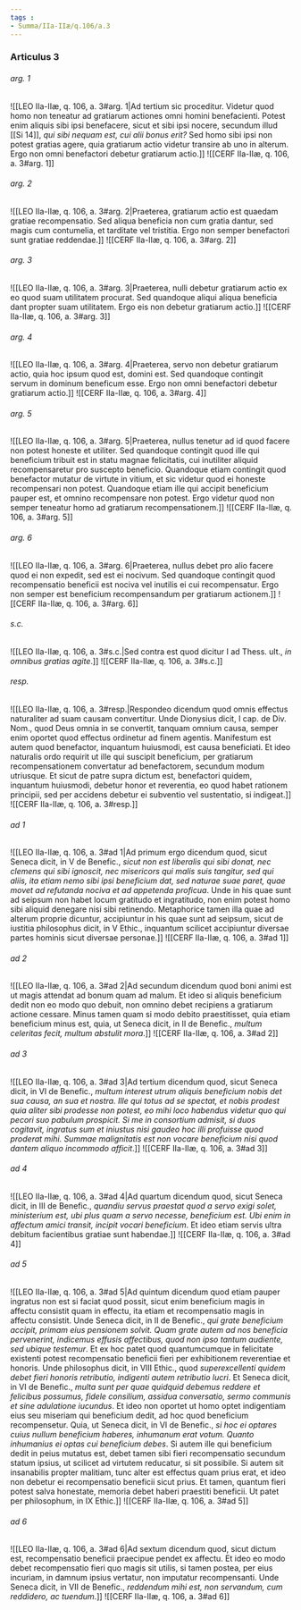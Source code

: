 ```yaml
---
tags : 
- Summa/IIa-IIæ/q.106/a.3
---
```


### Articulus 3

###### arg. 1
![[LEO IIa-IIæ, q. 106, a. 3#arg. 1|Ad tertium sic proceditur. Videtur quod homo non teneatur ad gratiarum actiones omni homini benefacienti. Potest enim aliquis sibi ipsi benefacere, sicut et sibi ipsi nocere, secundum illud [[Si 14]], *qui sibi nequam est, cui alii bonus erit?* Sed homo sibi ipsi non potest gratias agere, quia gratiarum actio videtur transire ab uno in alterum. Ergo non omni benefactori debetur gratiarum actio.]]
![[CERF IIa-IIæ, q. 106, a. 3#arg. 1]]

###### arg. 2
![[LEO IIa-IIæ, q. 106, a. 3#arg. 2|Praeterea, gratiarum actio est quaedam gratiae recompensatio. Sed aliqua beneficia non cum gratia dantur, sed magis cum contumelia, et tarditate vel tristitia. Ergo non semper benefactori sunt gratiae reddendae.]]
![[CERF IIa-IIæ, q. 106, a. 3#arg. 2]]

###### arg. 3
![[LEO IIa-IIæ, q. 106, a. 3#arg. 3|Praeterea, nulli debetur gratiarum actio ex eo quod suam utilitatem procurat. Sed quandoque aliqui aliqua beneficia dant propter suam utilitatem. Ergo eis non debetur gratiarum actio.]]
![[CERF IIa-IIæ, q. 106, a. 3#arg. 3]]

###### arg. 4
![[LEO IIa-IIæ, q. 106, a. 3#arg. 4|Praeterea, servo non debetur gratiarum actio, quia hoc ipsum quod est, domini est. Sed quandoque contingit servum in dominum beneficum esse. Ergo non omni benefactori debetur gratiarum actio.]]
![[CERF IIa-IIæ, q. 106, a. 3#arg. 4]]

###### arg. 5
![[LEO IIa-IIæ, q. 106, a. 3#arg. 5|Praeterea, nullus tenetur ad id quod facere non potest honeste et utiliter. Sed quandoque contingit quod ille qui beneficium tribuit est in statu magnae felicitatis, cui inutiliter aliquid recompensaretur pro suscepto beneficio. Quandoque etiam contingit quod benefactor mutatur de virtute in vitium, et sic videtur quod ei honeste recompensari non potest. Quandoque etiam ille qui accipit beneficium pauper est, et omnino recompensare non potest. Ergo videtur quod non semper teneatur homo ad gratiarum recompensationem.]]
![[CERF IIa-IIæ, q. 106, a. 3#arg. 5]]

###### arg. 6
![[LEO IIa-IIæ, q. 106, a. 3#arg. 6|Praeterea, nullus debet pro alio facere quod ei non expedit, sed est ei nocivum. Sed quandoque contingit quod recompensatio beneficii est nociva vel inutilis ei cui recompensatur. Ergo non semper est beneficium recompensandum per gratiarum actionem.]]
![[CERF IIa-IIæ, q. 106, a. 3#arg. 6]]

###### s.c.
![[LEO IIa-IIæ, q. 106, a. 3#s.c.|Sed contra est quod dicitur I ad Thess. ult., *in omnibus gratias agite*.]]
![[CERF IIa-IIæ, q. 106, a. 3#s.c.]]

###### resp.
![[LEO IIa-IIæ, q. 106, a. 3#resp.|Respondeo dicendum quod omnis effectus naturaliter ad suam causam convertitur. Unde Dionysius dicit, I cap. de Div. Nom., quod Deus omnia in se convertit, tanquam omnium causa, semper enim oportet quod effectus ordinetur ad finem agentis. Manifestum est autem quod benefactor, inquantum huiusmodi, est causa beneficiati. Et ideo naturalis ordo requirit ut ille qui suscipit beneficium, per gratiarum recompensationem convertatur ad benefactorem, secundum modum utriusque. Et sicut de patre supra dictum est, benefactori quidem, inquantum huiusmodi, debetur honor et reverentia, eo quod habet rationem principii, sed per accidens debetur ei subventio vel sustentatio, si indigeat.]]
![[CERF IIa-IIæ, q. 106, a. 3#resp.]]

###### ad 1
![[LEO IIa-IIæ, q. 106, a. 3#ad 1|Ad primum ergo dicendum quod, sicut Seneca dicit, in V de Benefic., *sicut non est liberalis qui sibi donat, nec clemens qui sibi ignoscit, nec misericors qui malis suis tangitur, sed qui aliis, ita etiam nemo sibi ipsi beneficium dat, sed naturae suae paret, quae movet ad refutanda nociva et ad appetenda proficua*. Unde in his quae sunt ad seipsum non habet locum gratitudo et ingratitudo, non enim potest homo sibi aliquid denegare nisi sibi retinendo. Metaphorice tamen illa quae ad alterum proprie dicuntur, accipiuntur in his quae sunt ad seipsum, sicut de iustitia philosophus dicit, in V Ethic., inquantum scilicet accipiuntur diversae partes hominis sicut diversae personae.]]
![[CERF IIa-IIæ, q. 106, a. 3#ad 1]]

###### ad 2
![[LEO IIa-IIæ, q. 106, a. 3#ad 2|Ad secundum dicendum quod boni animi est ut magis attendat ad bonum quam ad malum. Et ideo si aliquis beneficium dedit non eo modo quo debuit, non omnino debet recipiens a gratiarum actione cessare. Minus tamen quam si modo debito praestitisset, quia etiam beneficium minus est, quia, ut Seneca dicit, in II de Benefic., *multum celeritas fecit, multum abstulit mora*.]]
![[CERF IIa-IIæ, q. 106, a. 3#ad 2]]

###### ad 3
![[LEO IIa-IIæ, q. 106, a. 3#ad 3|Ad tertium dicendum quod, sicut Seneca dicit, in VI de Benefic., *multum interest utrum aliquis beneficium nobis det sua causa, an sua et nostra. Ille qui totus ad se spectat, et nobis prodest quia aliter sibi prodesse non potest, eo mihi loco habendus videtur quo qui pecori suo pabulum prospicit. Si me in consortium admisit, si duos cogitavit, ingratus sum et iniustus nisi gaudeo hoc illi profuisse quod proderat mihi. Summae malignitatis est non vocare beneficium nisi quod dantem aliquo incommodo afficit*.]]
![[CERF IIa-IIæ, q. 106, a. 3#ad 3]]

###### ad 4
![[LEO IIa-IIæ, q. 106, a. 3#ad 4|Ad quartum dicendum quod, sicut Seneca dicit, in III de Benefic., *quandiu servus praestat quod a servo exigi solet, ministerium est, ubi plus quam a servo necesse, beneficium est. Ubi enim in affectum amici transit, incipit vocari beneficium*. Et ideo etiam servis ultra debitum facientibus gratiae sunt habendae.]]
![[CERF IIa-IIæ, q. 106, a. 3#ad 4]]

###### ad 5
![[LEO IIa-IIæ, q. 106, a. 3#ad 5|Ad quintum dicendum quod etiam pauper ingratus non est si faciat quod possit, sicut enim beneficium magis in affectu consistit quam in effectu, ita etiam et recompensatio magis in affectu consistit. Unde Seneca dicit, in II de Benefic., *qui grate beneficium accipit, primam eius pensionem solvit. Quam grate autem ad nos beneficia pervenerint, indicemus effusis affectibus, quod non ipso tantum audiente, sed ubique testemur*. Et ex hoc patet quod quantumcumque in felicitate existenti potest recompensatio beneficii fieri per exhibitionem reverentiae et honoris. Unde philosophus dicit, in VIII Ethic., quod *superexcellenti quidem debet fieri honoris retributio, indigenti autem retributio lucri*. Et Seneca dicit, in VI de Benefic., *multa sunt per quae quidquid debemus reddere et felicibus possumus, fidele consilium, assidua conversatio, sermo communis et sine adulatione iucundus*. Et ideo non oportet ut homo optet indigentiam eius seu miseriam qui beneficium dedit, ad hoc quod beneficium recompensetur. Quia, ut Seneca dicit, in VI de Benefic., *si hoc ei optares cuius nullum beneficium haberes, inhumanum erat votum. Quanto inhumanius ei optas cui beneficium debes*. Si autem ille qui beneficium dedit in peius mutatus est, debet tamen sibi fieri recompensatio secundum statum ipsius, ut scilicet ad virtutem reducatur, si sit possibile. Si autem sit insanabilis propter malitiam, tunc alter est effectus quam prius erat, et ideo non debetur ei recompensatio beneficii sicut prius. Et tamen, quantum fieri potest salva honestate, memoria debet haberi praestiti beneficii. Ut patet per philosophum, in IX Ethic.]]
![[CERF IIa-IIæ, q. 106, a. 3#ad 5]]

###### ad 6
![[LEO IIa-IIæ, q. 106, a. 3#ad 6|Ad sextum dicendum quod, sicut dictum est, recompensatio beneficii praecipue pendet ex affectu. Et ideo eo modo debet recompensatio fieri quo magis sit utilis, si tamen postea, per eius incuriam, in damnum ipsius vertatur, non imputatur recompensanti. Unde Seneca dicit, in VII de Benefic., *reddendum mihi est, non servandum, cum reddidero, ac tuendum*.]]
![[CERF IIa-IIæ, q. 106, a. 3#ad 6]]

